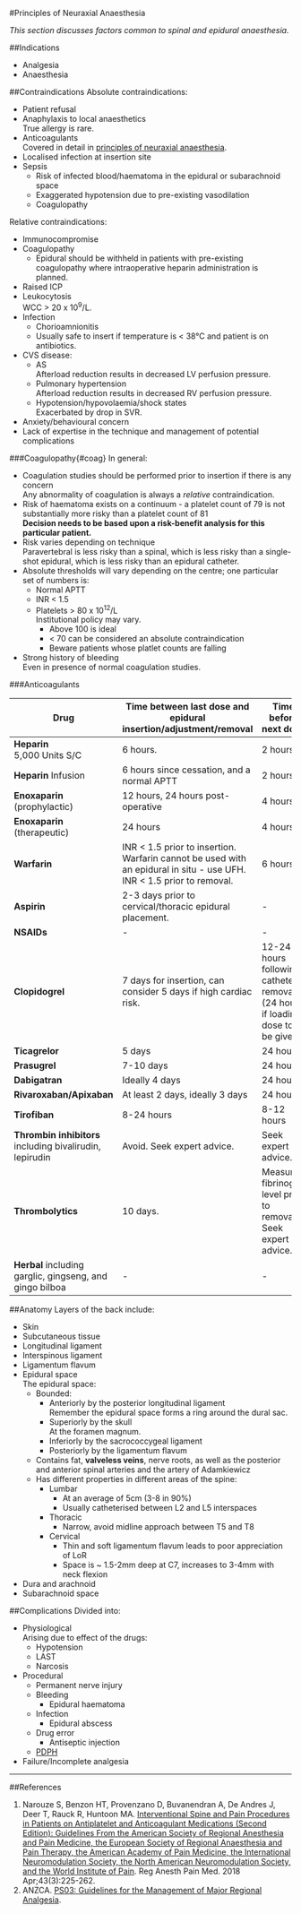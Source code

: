 #Principles of Neuraxial Anaesthesia

*This section discusses factors common to spinal and epidural anaesthesia.*

##Indications
* Analgesia
* Anaesthesia

##Contraindications
Absolute contraindications:
* Patient refusal
* Anaphylaxis to local anaesthetics  
True allergy is rare.
* Anticoagulants  
Covered in detail in [principles of neuraxial anaesthesia](/anaesthesia/regional/principles/principles-neuraxial.md).
* Localised infection at insertion site
* Sepsis
    * Risk of infected blood/haematoma in the epidural or subarachnoid space
    * Exaggerated hypotension due to pre-existing vasodilation
    * Coagulopathy

Relative contraindications:
* Immunocompromise
* Coagulopathy
    * Epidural should be withheld in patients with pre-existing coagulopathy where intraoperative heparin administration is planned.
* Raised ICP
* Leukocytosis  
WCC > 20 x 10<sup>9</sup>/L.
* Infection
    * Chorioamnionitis
    * Usually safe to insert if temperature is < 38°C and patient is on antibiotics.
* CVS disease:
	* AS  
	Afterload reduction results in decreased LV perfusion pressure.
	* Pulmonary hypertension  
	Afterload reduction results in decreased RV perfusion pressure.
	* Hypotension/hypovolaemia/shock states  
	Exacerbated by drop in SVR.
* Anxiety/behavioural concern
* Lack of expertise in the technique and management of potential complications

###Coagulopathy{#coag}
In general:
* Coagulation studies should be performed prior to insertion if there is any concern  
Any abnormality of coagulation is always a *relative* contraindication.
* Risk of haematoma exists on a continuum - a platelet count of 79 is not substantially more risky than a platelet count of 81  
**Decision needs to be based upon a risk-benefit analysis for this particular patient.**
* Risk varies depending on technique  
Paravertebral is less risky than a spinal, which is less risky than a single-shot epidural, which is less risky than an epidural catheter.
* Absolute thresholds will vary depending on the centre; one particular set of numbers is:
    * Normal APTT
    * INR < 1.5
    * Platelets > 80 x 10<sup>12</sup>/L  
    Institutional policy may vary.
        * Above 100 is ideal
        * < 70 can be considered an absolute contraindication
        * Beware patients whose platlet counts are falling
* Strong history of bleeding  
Even in presence of normal coagulation studies.

###Anticoagulants

|Drug|Time between last dose and epidural insertion/adjustment/removal|Time before next dose|
|--|--|--|
|**Heparin** <br>5,000 Units S/C|6 hours.|2 hours.|
|**Heparin** Infusion|6 hours since cessation, and a normal APTT|2 hours|
|**Enoxaparin** (prophylactic)|12 hours, 24 hours post-operative|4 hours|
|**Enoxaparin** (therapeutic)|24 hours|4 hours|
|**Warfarin**|INR < 1.5 prior to insertion. Warfarin cannot be used with an epidural in situ - use UFH. INR < 1.5 prior to removal.|6 hours|
|**Aspirin**|2-3 days prior to cervical/thoracic epidural placement.|-|
|**NSAIDs**|-|-|
|**Clopidogrel**|7 days for insertion, can consider 5 days if high cardiac risk.|12-24 hours following catheter removal (24 hours if loading dose to be given).|
|**Ticagrelor**|5 days|24 hours|
|**Prasugrel**|7-10 days|24 hours|
|**Dabigatran**|Ideally 4 days|24 hours|
|**Rivaroxaban/Apixaban**|At least 2 days, ideally 3 days|24 hours
|**Tirofiban**|8-24 hours|8-12 hours|
|**Thrombin inhibitors** including bivalirudin, lepirudin|Avoid. Seek expert advice.|Seek expert advice.
|**Thrombolytics**|10 days.|Measure fibrinogen level prior to removal. Seek expert advice.|
|**Herbal** including garglic, gingseng, and gingo bilboa|-|-|


##Anatomy
Layers of the back include:
* Skin
* Subcutaneous tissue
* Longitudinal ligament
* Interspinous ligament
* Ligamentum flavum
* Epidural space  
The epidural space:
    * Bounded:
        * Anteriorly by the posterior longitudinal ligament  
        Remember the epidural space forms a ring around the dural sac.
        * Superiorly by the skull  
        At the foramen magnum.  
        * Inferiorly by the sacrococcygeal ligament
        * Posteriorly by the ligamentum flavum
    * Contains fat, **valveless veins**, nerve roots, as well as the posterior and anterior spinal arteries and the artery of Adamkiewicz
    * Has different properties in different areas of the spine:
        * Lumbar
            * At an average of 5cm  (3-8 in 90%)
            * Usually catheterised between L2 and L5 interspaces
        * Thoracic
            * Narrow, avoid midline approach between T5 and T8
        * Cervical
            * Thin and soft ligamentum flavum leads to poor appreciation of LoR
            * Space is ~ 1.5-2mm deep at C7, increases to 3-4mm with neck flexion
* Dura and arachnoid
* Subarachnoid space

##Complications
Divided into:
* Physiological  
Arising due to effect of the drugs:
    * Hypotension
    * LAST
    * Narcosis
* Procedural
    * Permanent nerve injury
    * Bleeding
        * Epidural haematoma
    * Infection
        * Epidural abscess
    * Drug error
        * Antiseptic injection
    * [PDPH](/disease/cns/pdph.md)
* Failure/Incomplete analgesia


---
##References
1. Narouze S, Benzon HT, Provenzano D, Buvanendran A, De Andres J, Deer T, Rauck R, Huntoon MA. [Interventional Spine and Pain Procedures in Patients on Antiplatelet and Anticoagulant Medications (Second Edition): Guidelines From the American Society of Regional Anesthesia and Pain Medicine, the European Society of Regional Anaesthesia and Pain Therapy, the American Academy of Pain Medicine, the International Neuromodulation Society, the North American Neuromodulation Society, and the World Institute of Pain](https://journals.lww.com/rapm/fulltext/2018/04000/Interventional_Spine_and_Pain_Procedures_in.2.aspx). Reg Anesth Pain Med. 2018 Apr;43(3):225-262.
2. ANZCA. [PS03: Guidelines for the Management of Major Regional Analgesia](http://www.anzca.edu.au/Documents/ps03-2014-guidelines-for-the-management-of-major-r.pdf).